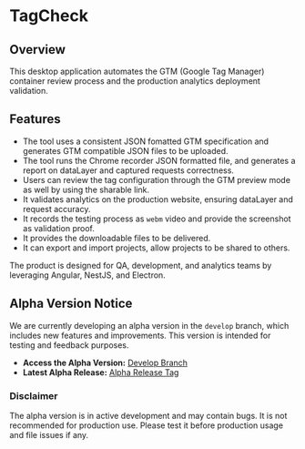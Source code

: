 # TagCheck
## Overview
This desktop application automates the GTM (Google Tag Manager) container review process and the production analytics deployment validation.

## Features
- The tool uses a consistent JSON fomatted GTM specification and generates GTM compatible JSON files to be uploaded.
- The tool runs the Chrome recorder JSON formatted file, and generates a report on dataLayer and captured requests correctness.
- Users can review the tag configuration through the GTM preview mode as well by using the sharable link.
- It validates analytics on the production website, ensuring dataLayer and request accuracy.
- It records the testing process as `webm` video and provide the screenshot as validation proof.
- It provides the downloadable files to be delivered.
- It can export and import projects, allow projects to be shared to others.

The product is designed for QA, development, and analytics teams by leveraging Angular, NestJS, and Electron.

## Alpha Version Notice

We are currently developing an alpha version in the `develop` branch, which includes new features and improvements. This version is intended for testing and feedback purposes.

- **Access the Alpha Version:** [Develop Branch](https://github.com/WodenWang820118/datalayer-checker/tree/develop)
- **Latest Alpha Release:** [Alpha Release Tag](https://github.com/WodenWang820118/tag-check/releases/tag/v3.0.0-alpha)

### Disclaimer
The alpha version is in active development and may contain bugs. It is not recommended for production use. Please test it before production usage and file issues if any.
